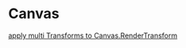 # Canvas

[apply multi Transforms to Canvas.RenderTransform](https://social.msdn.microsoft.com/Forums/en-US/578a058e-75ac-4550-b4be-18cf9569cf5e/how-to-apply-multi-transforms-to-canvasrendertransform?forum=vswpfdesigner)